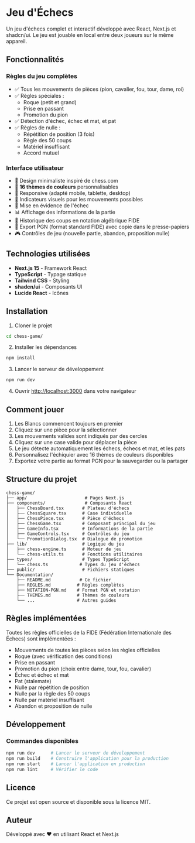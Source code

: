 # Jeu d'Échecs

Un jeu d'échecs complet et interactif développé avec React, Next.js et shadcn/ui. Le jeu est jouable en local entre deux joueurs sur le même appareil.

## Fonctionnalités

### Règles du jeu complètes

- ✅ Tous les mouvements de pièces (pion, cavalier, fou, tour, dame, roi)
- ✅ Règles spéciales :
  - Roque (petit et grand)
  - Prise en passant
  - Promotion du pion
- ✅ Détection d'échec, échec et mat, et pat
- ✅ Règles de nulle :
  - Répétition de position (3 fois)
  - Règle des 50 coups
  - Matériel insuffisant
  - Accord mutuel

### Interface utilisateur

- 🎨 Design minimaliste inspiré de chess.com
- 🎨 **16 thèmes de couleurs** personnalisables
- 📱 Responsive (adapté mobile, tablette, desktop)
- 🎯 Indicateurs visuels pour les mouvements possibles
- 🔴 Mise en évidence de l'échec
- 📊 Affichage des informations de la partie
- 📜 Historique des coups en notation algébrique FIDE
- 💾 Export PGN (format standard FIDE) avec copie dans le presse-papiers
- 🎮 Contrôles de jeu (nouvelle partie, abandon, proposition nulle)

## Technologies utilisées

- **Next.js 15** - Framework React
- **TypeScript** - Typage statique
- **Tailwind CSS** - Styling
- **shadcn/ui** - Composants UI
- **Lucide React** - Icônes

## Installation

1. Cloner le projet

```bash
cd chess-game/
```

2. Installer les dépendances

```bash
npm install
```

3. Lancer le serveur de développement

```bash
npm run dev
```

4. Ouvrir [http://localhost:3000](http://localhost:3000) dans votre navigateur

## Comment jouer

1. Les Blancs commencent toujours en premier
2. Cliquez sur une pièce pour la sélectionner
3. Les mouvements valides sont indiqués par des cercles
4. Cliquez sur une case valide pour déplacer la pièce
5. Le jeu détecte automatiquement les échecs, échecs et mat, et les pats
6. Personnalisez l'échiquier avec 16 thèmes de couleurs disponibles
7. Exportez votre partie au format PGN pour la sauvegarder ou la partager

## Structure du projet

```
chess-game/
├── app/                      # Pages Next.js
├── components/               # Composants React
│   ├── ChessBoard.tsx       # Plateau d'échecs
│   ├── ChessSquare.tsx      # Case individuelle
│   ├── ChessPiece.tsx       # Pièce d'échecs
│   ├── ChessGame.tsx        # Composant principal du jeu
│   ├── GameInfo.tsx         # Informations de la partie
│   ├── GameControls.tsx     # Contrôles du jeu
│   └── PromotionDialog.tsx  # Dialogue de promotion
├── lib/                     # Logique du jeu
│   ├── chess-engine.ts      # Moteur de jeu
│   └── chess-utils.ts       # Fonctions utilitaires
├── types/                   # Types TypeScript
│   └── chess.ts            # Types du jeu d'échecs
├── public/                  # Fichiers statiques
└── Documentation/
    ├── README.md           # Ce fichier
    ├── REGLES.md          # Règles complètes
    ├── NOTATION-PGN.md    # Format PGN et notation
    ├── THEMES.md          # Thèmes de couleurs
    └── ...                # Autres guides
```

## Règles implémentées

Toutes les règles officielles de la FIDE (Fédération Internationale des Échecs) sont implémentées :

- Mouvements de toutes les pièces selon les règles officielles
- Roque (avec vérification des conditions)
- Prise en passant
- Promotion du pion (choix entre dame, tour, fou, cavalier)
- Échec et échec et mat
- Pat (stalemate)
- Nulle par répétition de position
- Nulle par la règle des 50 coups
- Nulle par matériel insuffisant
- Abandon et proposition de nulle

## Développement

### Commandes disponibles

```bash
npm run dev      # Lancer le serveur de développement
npm run build    # Construire l'application pour la production
npm run start    # Lancer l'application en production
npm run lint     # Vérifier le code
```

## Licence

Ce projet est open source et disponible sous la licence MIT.

## Auteur

Développé avec ❤️ en utilisant React et Next.js
